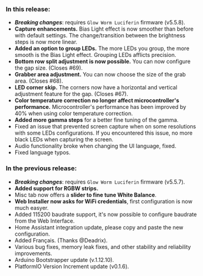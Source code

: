 <style>
  .footer {
    display: none;
  }
  .body {
    color: #202020;
    background-color: #F5F5F5;
  }
  .px-3 {
    padding-right: 30px !important;
    padding-left: 10px !important;
  }
  .my-5 {
    margin-top: 10px !important;
    margin-bottom: 10px !important;
  }
</style>

### In this release:

- ***Breaking changes***: requires `Glow Worm Luciferin` firmware (v5.5.8).
- **Capture enhancements.** Bias Light effect is now smoother than before with default settings. The change/transition between the brightness steps is now more linear.
- **Added an option to group LEDs.** The more LEDs you group, the more smooth is the Bias Light effect. Grouping LEDs afflicts precision.
- **Bottom row split adjustment is now possible.** You can now configure the gap size. (Closes #69).
- **Grabber area adjustment.** You can now choose the size of the grab area. (Closes #68).
- **LED corner skip.** The corners now have a horizontal and vertical adjustment feature for the gap. (Closes #67).
- **Color temperature correction no longer affect microcontroller's performance.** Microcontroller's performance has been improved by 40% when using color temperature correction.
- **Added more gamma steps** for a better fine tuning of the gamma.
- Fixed an issue that prevented screen capture when on some resolutions with some LEDs configurations. If you encountered this issue, no more black LEDs when capturing the screen.
- Audio functionality broke when changing the UI language, fixed.
- Fixed language typos.

### In the previous release:

- ***Breaking changes***: requires `Glow Worm Luciferin` firmware (v5.5.7).
- **Added support for RGBW strips.**
- Misc tab now offers a **slider to fine tune White Balance**.
- **Web Installer now asks for WiFi credentials**, first configuration is now much easyer.
- Added 115200 baudrate support, it's now possible to configure baudrate from the Web Interface.
- Home Assistant integration update, please copy and paste the new configuration.
- Added Français. (Thanks @Deadrix).
- Various bug fixes, memory leak fixes, and other stability and reliability improvements.
- Arduino Bootstrapper update (v.1.12.10).
- PlatformIO Version Increment update (v0.1.6).